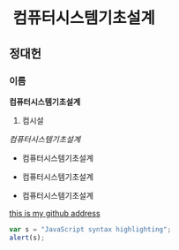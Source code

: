 #  컴퓨터시스템기초설계
## 정대헌
### 이름
**컴퓨터시스템기초설계**
1. 컴시설

*컴퓨터시스템기초설계*

* 컴퓨터시스템기초설계

- 컴퓨터시스템기초설계

+ 컴퓨터시스템기초설계

[this is my github address](https://github.com/JeongDaeHeon/test2.git)

``` javascript
var s = "JavaScript syntax highlighting";
alert(s);
```
